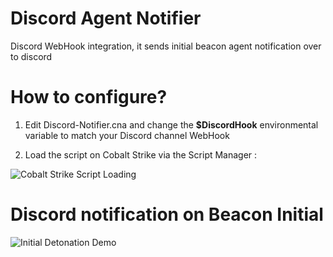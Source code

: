 # Discord Agent Notifier 

Discord WebHook integration, it sends initial beacon agent notification over to discord

# How to configure?

1. Edit Discord-Notifier.cna and change the **$DiscordHook** environmental variable to match your Discord channel WebHook

2. Load the script on Cobalt Strike via the Script Manager : 

![Cobalt Strike Script Loading](https://i.im.ge/2022/09/17/11emgq.Cobalt-Loading-Path.png)


# Discord notification on Beacon Initial

![Initial Detonation Demo](https://i.im.ge/2022/09/17/11Gkbp.InitialNotify.png)



